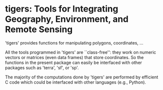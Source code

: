 # tigers: Tools for Integrating Geography, Environment, and Remote Sensing

'tigers' provides functions for manipulating polygons, coordinates, ...

All the tools programmed in 'tigers' are ``class-free'': they work on numeric vectors or matrices (even data frames) that store coordinates. So the functions in the present package can easily be interfaced with other packages such as 'terra', 'sf', or 'sp'.

The majority of the computations done by 'tigers' are performed by efficient C code which could be interfaced with other languages (e.g., Python).

